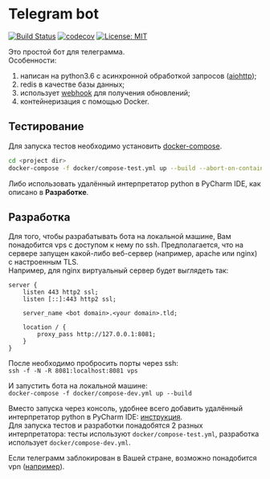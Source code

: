 # Telegram bot

[![Build Status](https://travis-ci.com/artslob/telegram-bot.svg?branch=master)](https://travis-ci.com/artslob/telegram-bot)
[![codecov](https://codecov.io/gh/artslob/telegram-bot/branch/master/graph/badge.svg)](https://codecov.io/gh/artslob/telegram-bot)
[![License: MIT](https://img.shields.io/badge/License-MIT-green.svg)](https://opensource.org/licenses/MIT)

Это простой бот для телеграмма.  
Особенности:
1. написан на python3.6 с асинхронной обработкой запросов ([aiohttp](https://aiohttp.readthedocs.io/en/stable/));
2. redis в качестве базы данных;
3. использует [webhook](https://core.telegram.org/bots/api#setwebhook) для получения обновлений;
4. контейнеризация с помощью Docker.

## Тестирование
Для запуска тестов необходимо установить [docker-compose](https://docs.docker.com/compose/install/).
```bash
cd <project dir>
docker-compose -f docker/compose-test.yml up --build --abort-on-container-exit --exit-code-from telegram-bot-test
```
Либо использовать удалённый интерпретатор python в PyCharm IDE, как описано в **Разработке**.

## Разработка
Для того, чтобы разрабатывать бота на локальной машине, Вам понадобится vps с доступом к нему по ssh.
Предполагается, что на сервере запущен какой-либо веб-сервер (например, apache или nginx) с настроенным TLS.  
Например, для nginx виртуальный сервер будет выглядеть так:
```
server {
    listen 443 http2 ssl;
    listen [::]:443 http2 ssl;

    server_name <bot domain>.<your domain>.tld;

    location / {
        proxy_pass http://127.0.0.1:8081;
    }
}
```
После необходимо пробросить порты через ssh:  
```ssh -f -N -R 8081:localhost:8081 vps```

И запустить бота на локальной машине:  
```docker-compose -f docker/compose-dev.yml up --build```  

Вместо запуска через консоль, удобнее всего добавить удалённый интерпретатор python в PyCharm IDE:
[инструкция](https://www.jetbrains.com/help/pycharm/using-docker-compose-as-a-remote-interpreter.html).  
Для запуска тестов и разработки понадобятся 2 разных интерпретатора: тесты используют `docker/compose-test.yml`,
разработка использует `docker/compose-dev.yml`.

Если телеграмм заблокирован в Вашей стране, возможно понадобится vpn
([например](https://github.com/Nyr/openvpn-install/)).
